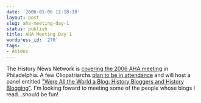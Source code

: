 ```yaml
---
date: '2006-01-06 12:18:10'
layout: post
slug: aha-meeting-day-1
status: publish
title: AHA Meeting Day 1
wordpress_id: '270'
tags:
- Asides
---
```


The History News Network is [covering the 2006 AHA meeting](http://hnn.us/articles/20191.html) in Philadelphia. A few Cliopatriarchs [plan to be in attendance](http://hnn.us/blogs/entries/20120.html) and will host a panel entitled ["Were All the World a Blog: History Bloggers and History Blogging"](http://www.historians.org/annual/2006/06program/SessionDisplay.cfm?SessionID=82). I'm looking foward to meeting some of the people whose blogs I read...should be fun!
